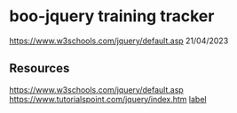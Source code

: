 # boo-jquery training tracker
https://www.w3schools.com/jquery/default.asp 21/04/2023
## Resources
https://www.w3schools.com/jquery/default.asp
https://www.tutorialspoint.com/jquery/index.htm
[label](https://youmightnotneedjquery.com/)